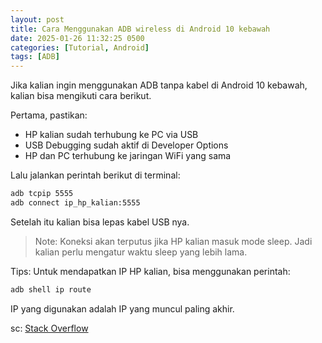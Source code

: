 ```yaml
---
layout: post
title: Cara Menggunakan ADB wireless di Android 10 kebawah
date: 2025-01-26 11:32:25 0500
categories: [Tutorial, Android]
tags: [ADB]
---
```


Jika kalian ingin menggunakan ADB tanpa kabel di Android 10 kebawah, kalian bisa mengikuti cara berikut.

Pertama, pastikan:
- HP kalian sudah terhubung ke PC via USB
- USB Debugging sudah aktif di Developer Options
- HP dan PC terhubung ke jaringan WiFi yang sama

Lalu jalankan perintah berikut di terminal:
```sh
adb tcpip 5555
adb connect ip_hp_kalian:5555
```

Setelah itu kalian bisa lepas kabel USB nya.

> Note: Koneksi akan terputus jika HP kalian masuk mode sleep. Jadi kalian perlu mengatur waktu sleep yang lebih lama.

Tips: Untuk mendapatkan IP HP kalian, bisa menggunakan perintah:
```sh
adb shell ip route
```
IP yang digunakan adalah IP yang muncul paling akhir.

sc: [Stack Overflow](https://stackoverflow.com/questions/74681846/running-wifi-adb-on-android-10-device) 